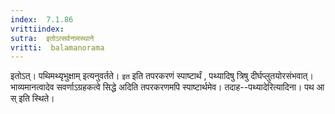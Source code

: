 ```yaml
---
index:  7.1.86
vrittiindex: 
sutra:  इतोऽत्सर्वनामस्थाने
vritti:  balamanorama 
---
```


इतोऽत्। पथिमथ्यृभुक्षाम् इत्यनुवर्तते। `इत` इति तपरकरणं स्पाष्टार्थं , पथ्यादिषु त्रिषु दीर्घप्लुतयोरसंभवात्। भाव्यमानत्वादेव सवर्णाऽग्रहकत्वे सिद्धे अदिति तपरकरणमपि स्पाष्टार्थमेव। तदाह--पथ्यादेरित्यादिना। पथ आ स् इति स्थिते।

